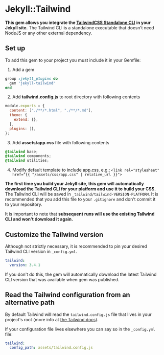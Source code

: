 # Jekyll::Tailwind

**This gem allows you integrate the [TailwindCSS Standalone CLI](https://tailwindcss.com/blog/standalone-cli) in your Jekyll site.** The Tailwind CLI is a standalone executable that doesn't need NodeJS or any other external dependency.

## Set up

To add this gem to your project you must include it in your Gemfile:

1. Add a gem
```ruby
group :jekyll_plugins do
  gem 'jekyll-tailwind'
end
```

2. Add **tailwind.config.js** to root directory with following contents
```js
module.exports = {
  content: ["./**/*.html", "./**/*.md"],
  theme: {
    extend: {},
  },
  plugins: [],
};
```

3. Add **assets/app.css** file with following contents
```css
@tailwind base;
@tailwind components;
@tailwind utilities;
```
4. Modify default template to include app.css, e.g.:
`<link rel="stylesheet" href="{{ "/assets/css/app.css" | relative_url }}">`

**The first time you build your Jekyll site, this gem will automatically download the Tailwind CLI for your platform and use it to build your CSS.** The Tailwind CLI will be saved in `_tailwind/tailwind-VERSION-PLATFORM`. It is recommended that you add this file to your `.gitignore` and don't commit it to your repository.

It is important to note that **subsequent runs will use the existing Tailwind CLI and won't download it again.**

## Customize the Tailwind version

Although not strictly necessary, it is recommended to pin your desired Tailwind CLI version in `_config.yml`.

```yml
tailwind:
  version: 3.4.1
```

If you don't do this, the gem will automatically download the latest Tailwind CLI version that was available when gem was published.

## Read the Tailwind configuration from an alternative path

By default Tailwind will read the `tailwind.config.js` file that lives in your project's root (more info at [the Tailwind docs](https://tailwindcss.com/docs/configuration)).

If your configuration file lives elsewhere you can say so in the `_config.yml` file:

```yml
tailwind:
  config_path: assets/tailwind.config.js
```
